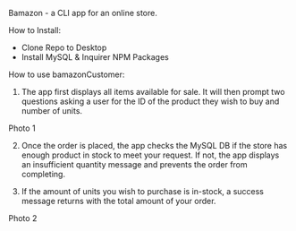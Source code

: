 Bamazon - a CLI app for an online store.

How to Install: 

- Clone Repo to Desktop
- Install MySQL & Inquirer NPM Packages

How to use bamazonCustomer: 

1) The app first displays all items available for sale. It will then prompt two questions asking a user for the ID of the product they wish to buy and number of units.

Photo 1

2) Once the order is placed, the app checks the MySQL DB if the store has enough product in stock to meet your request. If not, the app displays an insufficient quantity message and prevents the order from completing.

3) If the amount of units you wish to purchase is in-stock, a success message returns with the total amount of your order.

Photo 2
